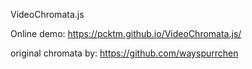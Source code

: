 VideoChromata.js

Online demo: https://pcktm.github.io/VideoChromata.js/

original chromata by: https://github.com/wayspurrchen
